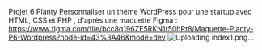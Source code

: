 Projet 6 Planty 
Personnaliser un thème WordPress pour une startup avec HTML, CSS et PHP , d'après une maquette Figma :
https://www.figma.com/file/bcc8q196ZE5RKN1r50hRt8/Maquette-Planty-P6-Wordpress?node-id=43%3A46&mode=dev
![Uploading index1.png…]()
